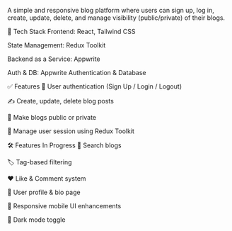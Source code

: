 A simple and responsive blog platform where users can sign up, log in, create, update, delete, and manage visibility (public/private) of their blogs.

🚀 Tech Stack
Frontend: React, Tailwind CSS

State Management: Redux Toolkit

Backend as a Service: Appwrite

Auth & DB: Appwrite Authentication & Database

✅ Features
🔐 User authentication (Sign Up / Login / Logout)

✍️ Create, update, delete blog posts

🙈 Make blogs public or private

🧠 Manage user session using Redux Toolkit

🛠️ Features In Progress
🔎 Search blogs

🏷️ Tag-based filtering

❤️ Like & Comment system

👤 User profile & bio page

📱 Responsive mobile UI enhancements

🌙 Dark mode toggle
